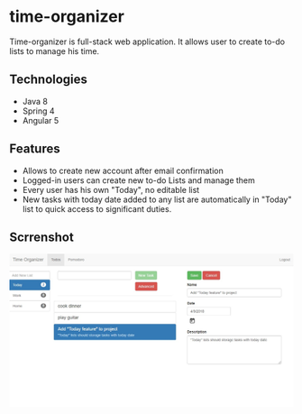 # time-organizer
Time-organizer is full-stack web application. It allows user to create to-do lists to manage his time.

## Technologies
* Java 8
* Spring 4
* Angular 5

## Features
* Allows to create new account after email confirmation
* Logged-in users can create new to-do Lists and manage them
* Every user has his own "Today", no editable list
* New tasks with today date added to any list are automatically in "Today" list to quick access to significant duties.

## Scrrenshot
![Alt text](/spring-api/src/main/resources/screenshot.jpg?raw=true "Optional Title")

